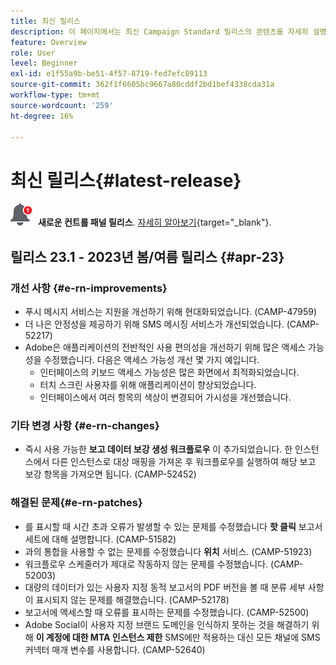```yaml
---
title: 최신 릴리스
description: 이 페이지에서는 최신 Campaign Standard 릴리스의 콘텐츠를 자세히 설명합니다
feature: Overview
role: User
level: Beginner
exl-id: e1f55a9b-be51-4f57-8719-fed7efc89113
source-git-commit: 362f1f6605bc9667a80cddf2bd1bef4338cda31a
workflow-type: tm+mt
source-wordcount: '259'
ht-degree: 16%

---
```



# 최신 릴리스{#latest-release}

![컨트롤 패널](assets/do-not-localize/cp-icon.png) **새로운 컨트롤 패널 릴리스**. [자세히 알아보기](https://experienceleague.adobe.com/docs/control-panel/using/release-notes.html?lang=ko){target="_blank"}.

## 릴리스 23.1 - 2023년 봄/여름 릴리스 {#apr-23}

### 개선 사항 {#e-rn-improvements}

* 푸시 메시지 서비스는 지원을 개선하기 위해 현대화되었습니다. (CAMP-47959)
* 더 나은 안정성을 제공하기 위해 SMS 메시징 서비스가 개선되었습니다. (CAMP-52217)
* Adobe은 애플리케이션의 전반적인 사용 편의성을 개선하기 위해 많은 액세스 가능성을 수정했습니다. 다음은 액세스 가능성 개선 몇 가지 예입니다.
   * 인터페이스의 키보드 액세스 가능성은 많은 화면에서 최적화되었습니다.
   * 터치 스크린 사용자를 위해 애플리케이션이 향상되었습니다.
   * 인터페이스에서 여러 항목의 색상이 변경되어 가시성을 개선했습니다.

### 기타 변경 사항 {#e-rn-changes}

* 즉시 사용 가능한 **보고 데이터 보강 생성 워크플로우** 이 추가되었습니다. 한 인스턴스에서 다른 인스턴스로 대상 매핑을 가져온 후 워크플로우를 실행하여 해당 보고 보강 항목을 가져오면 됩니다. (CAMP-52452)

### 해결된 문제{#e-rn-patches}

* 를 표시할 때 시간 초과 오류가 발생할 수 있는 문제를 수정했습니다 **핫 클릭** 보고서 세트에 대해 설명합니다. (CAMP-51582)
* 과의 통합을 사용할 수 없는 문제를 수정했습니다 **위치** 서비스. (CAMP-51923)
* 워크플로우 스케줄러가 제대로 작동하지 않는 문제를 수정했습니다. (CAMP-52003)
* 대량의 데이터가 있는 사용자 지정 동적 보고서의 PDF 버전을 볼 때 분류 세부 사항이 표시되지 않는 문제를 해결했습니다. (CAMP-52178)
* 보고서에 액세스할 때 오류를 표시하는 문제를 수정했습니다. (CAMP-52500)
* Adobe Social이 사용자 지정 브랜드 도메인을 인식하지 못하는 것을 해결하기 위해 **이 계정에 대한 MTA 인스턴스 제한** SMS에만 적용하는 대신 모든 채널에 SMS 커넥터 매개 변수를 사용합니다. (CAMP-52640)
